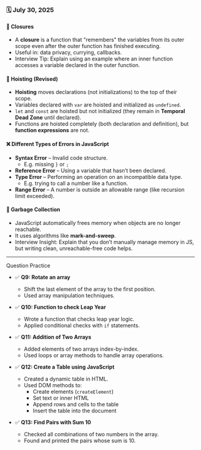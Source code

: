 ### 🗓️ July 30, 2025

#### 🔐 Closures
- A **closure** is a function that "remembers" the variables from its outer scope even after the outer function has finished executing.
- Useful in: data privacy, currying, callbacks.
- Interview Tip: Explain using an example where an inner function accesses a variable declared in the outer function.

#### 🔼 Hoisting (Revised)
- **Hoisting** moves declarations (not initializations) to the top of their scope.
- Variables declared with `var` are hoisted and initialized as `undefined`.
- `let` and `const` are hoisted but not initialized (they remain in **Temporal Dead Zone** until declared).
- Functions are hoisted completely (both declaration and definition), but **function expressions** are not.

#### ❌ Different Types of Errors in JavaScript
- **Syntax Error** – Invalid code structure.
  - E.g. missing `}` or `;`
- **Reference Error** – Using a variable that hasn’t been declared.
- **Type Error** – Performing an operation on an incompatible data type.
  - E.g. trying to call a number like a function.
- **Range Error** – A number is outside an allowable range (like recursion limit exceeded).

#### 🧹 Garbage Collection
- JavaScript automatically frees memory when objects are no longer reachable.
- It uses algorithms like **mark-and-sweep**.
- Interview Insight: Explain that you don’t manually manage memory in JS, but writing clean, unreachable-free code helps.

---
Question Practice
- ✅ **Q9: Rotate an array**
  - Shift the last element of the array to the first position.
  - Used array manipulation techniques.

- ✅ **Q10: Function to check Leap Year**
  - Wrote a function that checks leap year logic.
  - Applied conditional checks with `if` statements.

- ✅ **Q11: Addition of Two Arrays**
  - Added elements of two arrays index-by-index.
  - Used loops or array methods to handle array operations.

- ✅ **Q12: Create a Table using JavaScript**
  - Created a dynamic table in HTML.
  - Used DOM methods to:
    - Create elements (`createElement`)
    - Set text or inner HTML
    - Append rows and cells to the table
    - Insert the table into the document

- ✅ **Q13: Find Pairs with Sum 10**
  - Checked all combinations of two numbers in the array.
  - Found and printed the pairs whose sum is 10.

